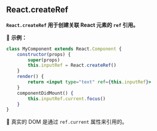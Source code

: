 ## React.createRef

**`React.createRef` 用于创建关联 React 元素的 `ref` 引用。**

🌰 **示例：**

```jsx
class MyComponent extends React.Component {
    constructor(props) {
        super(props)
        this.inputRef = React.createRef()
    }
    render() {
        return <input type="text" ref={this.inputRef}>
    }
    componentDidMount() {
        this.inputRef.current.focus()
    }
}
```

📌 真实的 DOM 是通过 `ref.current` 属性来引用的。


